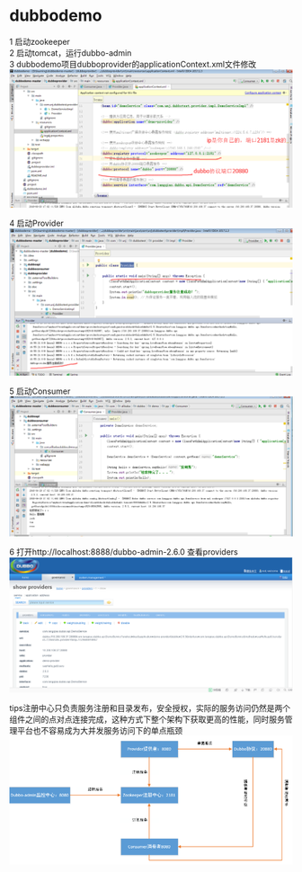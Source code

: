 # dubbodemo

1 启动zookeeper<br>
2 启动tomcat，运行dubbo-admin<br>
3  dubbodemo项目dubboprovider的applicationContext.xml文件修改<br>
![Image text](https://github.com/lixing20080830/dubbodemo/raw/master/images-folder/1.png)<br>

4 启动Provider<br>
![Image text](https://github.com/lixing20080830/dubbodemo/raw/master/images-folder/2.png)<br>

5 启动Consumer<br>
![Image text](https://github.com/lixing20080830/dubbodemo/raw/master/images-folder/3.png)<br>

6 打开http://localhost:8888/dubbo-admin-2.6.0 查看providers<br>
![Image text](https://github.com/lixing20080830/dubbodemo/raw/master/images-folder/4.png)<br>


tips注册中心只负责服务注册和目录发布，安全授权，实际的服务访问仍然是两个组件之间的点对点连接完成，这种方式下整个架构下获取更高的性能，同时服务管理平台也不容易成为大并发服务访问下的单点瓶颈
![Image text](https://github.com/lixing20080830/dubbodemo/raw/master/images-folder/5.png)<br>
